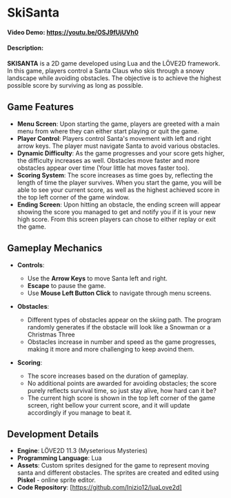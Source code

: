 # SkiSanta

#### Video Demo:  https://youtu.be/OSJ9fUjUVh0

#### Description:

**SKISANTA** is a 2D game developed using Lua and the LÖVE2D framework. In this game, players control a Santa Claus who skis through a snowy landscape while avoiding obstacles. The objective is to achieve the highest possible score by surviving as long as possible.

## Game Features

- **Menu Screen**: Upon starting the game, players are greeted with a main menu from where they can either start playing or quit the game.
- **Player Control**: Players control Santa's movement with left and right arrow keys. The player must navigate Santa to avoid various obstacles.
- **Dynamic Difficulty**: As the game progresses and your score gets higher, the difficulty increases as well. Obstacles move faster and more obstacles appear over time (Your little hat moves faster too).
- **Scoring System**: The score increases as time goes by, reflecting the length of time the player survives. When you start the game, you will be able to see your current score, as well as the highest achieved score in the top left corner of the game window.
- **Ending Screen**: Upon hitting an obstacle, the ending screen will appear showing the score you managed to get and notify you if it is your new high score. From this screen players can chose to either replay or exit the game.

## Gameplay Mechanics

- **Controls**:
  - Use the **Arrow Keys** to move Santa left and right.
  - **Escape** to pause the game.
  - Use **Mouse Left Button Click** to navigate through menu screens.

- **Obstacles**:
  - Different types of obstacles appear on the skiing path. The program randomly generates if the obstacle will look like a Snowman or a Christmas Three
  - Obstacles increase in number and speed as the game progresses, making it more and more challenging to keep avoind them.

- **Scoring**:
  - The score increases based on the duration of gameplay.
  - No additional points are awarded for avoiding obstacles; the score purely reflects survival time, so just stay alive, how hard can it be? 
  - The current high score is shown in the top left corner of the game screen, right bellow your current score, and it will update accordingly if you manage to beat it.

## Development Details

- **Engine**: LÖVE2D 11.3 (Myseterious Mysteries)
- **Programming Language**: Lua
- **Assets**: Custom sprites designed for the game to represent moving santa and different obstacles. The sprites are created and edited using **Piskel** - online sprite editor.
- **Code Repository**: [https://github.com/Inizio12/luaLove2d]
